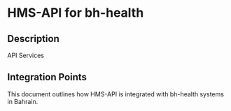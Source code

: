 # HMS-API for bh-health

## Description

API Services

## Integration Points

This document outlines how HMS-API is integrated with bh-health systems in Bahrain.

